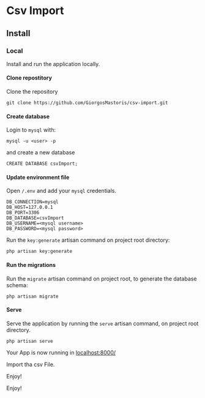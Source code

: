 # Csv Import

## Install

### Local
Install and run the application locally.

#### Clone repostitory
Clone the repository 
```
git clone https://github.com/GiorgosMastoris/csv-import.git
```
#### Create database
Login to `mysql` with:
```
mysql -u <user> -p
```

and create a new database
```
CREATE DATABASE csvImport;
```

#### Update environment file

Open `/.env` and add your `mysql` credentials.
```
DB_CONNECTION=mysql
DB_HOST=127.0.0.1
DB_PORT=3306
DB_DATABASE=csvImport
DB_USERNAME=<mysql username>
DB_PASSWORD=<mysql password>
```

Run the `key:generate` artisan command on project root directory:
```
php artisan key:generate
```

#### Run the migrations

Run the `migrate` artisan command on project root, to generate the database schema:
```
php artisan migrate
```

#### Serve

Serve the application by running the `serve` artisan command, on project root directory.
```
php artisan serve
```

Your App is now running in [localhost:8000/](localhost:8000/)

Import tha csv File.

Enjoy!


Enjoy!
